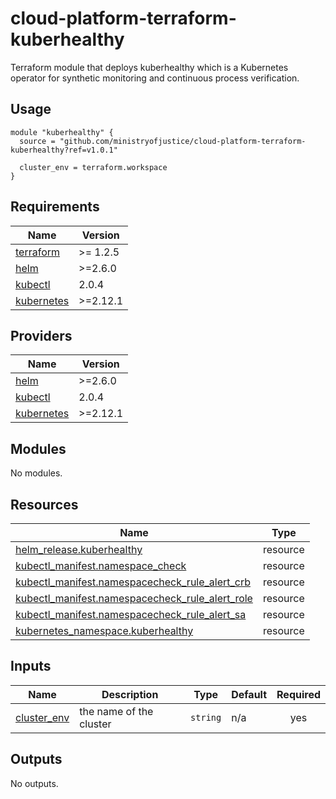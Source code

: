 # cloud-platform-terraform-kuberhealthy

Terraform module that deploys kuberhealthy which is a Kubernetes operator for synthetic monitoring and continuous process verification.


## Usage

```hcl
module "kuberhealthy" {
  source = "github.com/ministryofjustice/cloud-platform-terraform-kuberhealthy?ref=v1.0.1"

  cluster_env = terraform.workspace
}
```
<!-- BEGIN_TF_DOCS -->
## Requirements

| Name | Version |
|------|---------|
| <a name="requirement_terraform"></a> [terraform](#requirement\_terraform) | >= 1.2.5 |
| <a name="requirement_helm"></a> [helm](#requirement\_helm) | >=2.6.0 |
| <a name="requirement_kubectl"></a> [kubectl](#requirement\_kubectl) | 2.0.4 |
| <a name="requirement_kubernetes"></a> [kubernetes](#requirement\_kubernetes) | >=2.12.1 |

## Providers

| Name | Version |
|------|---------|
| <a name="provider_helm"></a> [helm](#provider\_helm) | >=2.6.0 |
| <a name="provider_kubectl"></a> [kubectl](#provider\_kubectl) | 2.0.4 |
| <a name="provider_kubernetes"></a> [kubernetes](#provider\_kubernetes) | >=2.12.1 |

## Modules

No modules.

## Resources

| Name | Type |
|------|------|
| [helm_release.kuberhealthy](https://registry.terraform.io/providers/hashicorp/helm/latest/docs/resources/release) | resource |
| [kubectl_manifest.namespace_check](https://registry.terraform.io/providers/alekc/kubectl/2.0.4/docs/resources/manifest) | resource |
| [kubectl_manifest.namespacecheck_rule_alert_crb](https://registry.terraform.io/providers/alekc/kubectl/2.0.4/docs/resources/manifest) | resource |
| [kubectl_manifest.namespacecheck_rule_alert_role](https://registry.terraform.io/providers/alekc/kubectl/2.0.4/docs/resources/manifest) | resource |
| [kubectl_manifest.namespacecheck_rule_alert_sa](https://registry.terraform.io/providers/alekc/kubectl/2.0.4/docs/resources/manifest) | resource |
| [kubernetes_namespace.kuberhealthy](https://registry.terraform.io/providers/hashicorp/kubernetes/latest/docs/resources/namespace) | resource |

## Inputs

| Name | Description | Type | Default | Required |
|------|-------------|------|---------|:--------:|
| <a name="input_cluster_env"></a> [cluster\_env](#input\_cluster\_env) | the name of the cluster | `string` | n/a | yes |

## Outputs

No outputs.
<!-- END_TF_DOCS -->
